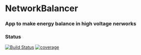 # NetworkBalancer
### App to make energy balance in high voltage nerworks

### Status
[![Build Status](http://ec2-52-38-210-184.us-west-2.compute.amazonaws.com/jenkins/buildStatus/icon?job=NetworkBalancer)](http://ec2-52-38-210-184.us-west-2.compute.amazonaws.com/jenkins/job/NetworkBalancer/) [![coverage](http://ec2-52-38-210-184.us-west-2.compute.amazonaws.com/jcb/jenkins/c/http/ec2-52-38-210-184.us-west-2.compute.amazonaws.com/jenkins/job/NetworkBalancer?style=flat-square)](http://ec2-52-38-210-184.us-west-2.compute.amazonaws.com/jenkins/job/NetworkBalancer/cobertura)
